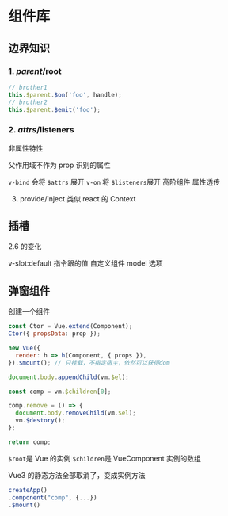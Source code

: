 # 组件库

## 边界知识

### 1. $parent/$root

```javascript
// brother1
this.$parent.$on('foo', handle);
// brother2
this.$parent.$emit('foo');
```

### 2. $attrs/$listeners

非属性特性

父作用域不作为 prop 识别的属性

`v-bind` 会将 `$attrs` 展开
`v-on` 将 `$listeners`展开
高阶组件 属性透传

3. provide/inject
   类似 react 的 Context

## 插槽

2.6 的变化

v-slot:default 指令跟的值
自定义组件 model 选项

## 弹窗组件

创建一个组件

```javascript
const Ctor = Vue.extend(Component);
Ctor({ propsData: prop });
```

```javascript
new Vue({
  render: h => h(Component, { props }),
}).$mount(); // 只挂载，不指定宿主，依然可以获得dom

document.body.appendChild(vm.$el);

const comp = vm.$children[0];

comp.remove = () => {
  document.body.removeChild(vm.$el);
  vm.$destory();
};

return comp;
```

`$root`是 Vue 的实例
`$children`是 VueComponent 实例的数组

Vue3 的静态方法全部取消了，变成实例方法

```javascript
createApp()
.component("comp", {...})
.$mount()
```
